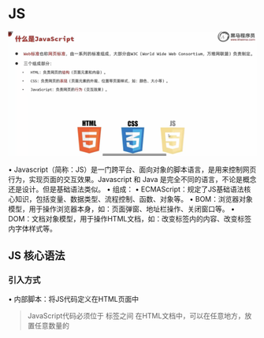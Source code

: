 # JS

<img src="assets/image-20250830092500948.png" alt="image-20250830092500948" style="zoom:50%;" />

• Javascript（简称：JS）是一门跨平台、面向对象的脚本语言，是用来控制网页行为，实现页面的交互效果。Javascript 和 Java 是完全不同的语言，不论是概念还是设计。但是基础语法类似。
• 组成：
	• ECMAScript：规定了JS基础语法核心知识，包括变量、数据类型、流程控制、函数、对象等。
	• BOM：浏览器对象模型，用于操作浏览器本身，如：页面弹窗、地址栏操作、关闭窗口等。
	• DOM：文档对象模型，用于操作HTML文档，如：改变标签内的内容、改变标签内字体样式等。



## JS 核心语法

### 引入方式

• 内部脚本：将JS代码定义在HTML页面中

> JavaScript代码必须位于 <script></script> 标签之间
> 在HTML文档中，可以在任意地方，放置任意数量的<script>
> 一般会把脚本置于 <body>元素的底部，可改善显示速度

<img src="assets/image-20250830093128872.png" alt="image-20250830093128872" style="zoom:50%;" />

• 外部脚本：将 JS代码定义在外部 JS文件中，然后引入到HTML页面中

<img src="assets/image-20250830093156111.png" alt="image-20250830093156111" style="zoom:50%;" />

### 基础语法

#### 变量和常量

• JS中用 let 关键字来声明变量（弱类型语言，变量可以存放不同类型的值）。
• 变量名需要遵循如下规则：
• 只能用 字母、数字、下划线（_）、美元符号（$）组成，且数字不能开头
• 变量名严格区分大小写，如 name 和 Name 是不同的变量
• 不能使用关键字，如：let、var、if、for等

<img src="assets/image-20250830095328687.png" alt="image-20250830095328687" style="zoom:50%;" />

• JS中用 const 关键字来声明常量。
• 一旦声明，常量的值就不能改变（不可以重新赋值）。

<img src="assets/image-20250830095421891.png" alt="image-20250830095421891" style="zoom:50%;" />

<img src="assets/image-20250830095925980.png" alt="image-20250830095925980" style="zoom:50%;" />

#### 数据类型

• JavaScript的数据类型分为：基本数据类型和引用数据类型（对象）。
• 基本数据类型：
	number：数字（整数、小数、NaN（Not a Number））
	boolean：布尔。true，false
	null：对象为空。Javascript是大小写敏感的，因此null、NUll、NULL是完全不同的
	undefined： 当声明的变量未初始化时，该变量的默认值是 undefined
	string：字符串，单引号、双引号、反引号皆可，推荐使用单引号

•使用typeof 运算符可以获取数据类型：

<img src="assets/image-20250830100133391.png" alt="image-20250830100133391" style="zoom:50%;" />

```js
//1．数据类型
alert （tYPeof 10）； //number
alert （tYPeof 1.5）； //numoer
alert （tYPeot true）i //boolean
alert （tYPeof talse）；//boolean
alert （tyPeof "He11o"）；//string
alert （typeof 'Js'）； //string
alert （typeof `Javascript` ）； //string
alert（typeof nul1）；//object
let a;
alert （typeof a）; //undefined
```

<img src="assets/image-20250830100953421.png" alt="image-20250830100953421" style="zoom:50%;" />



#### 函数

• 介绍：函数（function ）是被设计用来执行特定任务的代码块，方便程序的封装复用。
• 定义：Javascript中的函数通过function关键字进行定义，语法为：

<img src="assets/image-20250830105244693.png" alt="image-20250830105244693" style="zoom:50%;" />



匿名函数
• 匿名函数是指一种没有名称的函数，可以通过两种方式定义：函数表达式 和 箭头函数。

<img src="assets/image-20250830105742231.png" alt="image-20250830105742231" style="zoom:50%;" />

• 匿名函数定义后，可以通过变量名直接调用。

<img src="assets/image-20250830105806511.png" alt="image-20250830105806511" style="zoom:50%;" />





#### 自定义对象

<img src="assets/image-20250830161138873.png" alt="image-20250830161138873" style="zoom:50%;" />

注意：在自定义对象中，如果有函数，不要使用箭头函数

##### json

• 概念：Javascript Object Notation, Javascript对象标记法（JS对象标记法书写的文本）。
• 由于其语法简单，层次结构鲜明，现多用于作为数据载体，在网络中进行数据传输。

<img src="assets/image-20250830161916417.png" alt="image-20250830161916417" style="zoom:50%;" />

仅仅是看起来像，但是不是一个东西

<img src="assets/image-20250830161855010.png" alt="image-20250830161855010" style="zoom:50%;" />

1.JSON格式特点？
• json格式的文本所有的key必须使用双引号引起来
2． JSON对象的两个方法？
• JSON.parse ：将json字符串转为js对象
• JSON.stringify：将js对象转为json宝符串



#### DOM

![image-20250830164425213](assets/image-20250830164425213.png)

1. 什么是DOM ？
  • 文档对象模型，JS提供的专门用来操作网页内容的

2.  如何获取DOM对象？
  • document.querySelector（'选择器'）
  • document.querySelectorAll（'选择器'）

3. 其他方式（了解）早期方法：

  • document.getElementById（'id'）
  • document.getElementsByTagName（'div'）
  • document.getElementsByClassName（'cls'）

  

## JS 事件监听

什么是事件？什么是事件监听？
事件：HTML事件是发生在HTML元素上的“事情”。比如：
	• 按钮被点击
	• 鼠标移动到元素上
	• 按下键盘按键
事件监听：Javascript可以在事件触发时，就立即调用一个函数做出响应，也称为 事件绑定或注册事件。

<img src="assets/image-20250830192228533.png" alt="image-20250830192228533" style="zoom:50%;" />

实现表格数据行鼠标移入移出隔行换色效果

```js
        // 鼠标移入移出事件
        let trs = document.querySelectorAll('tr') // 获取所有表格行
        for(let i = 0;i<trs.length;i++){
            trs[i].addEventListener('mouseenter', function() { // 鼠标移入
                trs[i].style.backgroundColor = '#f2e2e2'; // 设置背景色
            });
            trs[i].addEventListener('mouseleave', function() { // 鼠标移出
                trs[i].style.backgroundColor = '#fff';
            });
        }
```

<img src="assets/image-20250830194042999.png" alt="image-20250830194042999" style="zoom:50%;" />

要注意：如果函数要暴露出去，才能在其他的文件里面进行导入

<img src="assets/image-20250830201504337.png" alt="image-20250830201504337" style="zoom:50%;" />